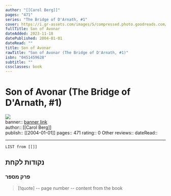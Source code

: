 ```yaml
---
author: "[[Carol Berg]]"
pages: "471"
series: "The Bridge of D'Arnath, #1"
cover: https://i.gr-assets.com/images/S/compressed.photo.goodreads.com/books/1388181993l/437786.jpg
fullTitle: Son of Avonar
dateAdded: 2023-11-18
datePublished: 2004-01-01
dateRead: ""
title: Son of Avonar
rawTitle: "Son of Avonar (The Bridge of D'Arnath, #1)"
isbn: "0451459628"
subtitle: ""
cssclasses: book
---
```

# Son of Avonar (The Bridge of D&#39;Arnath, #1)

![](https:&#x2F;&#x2F;i.gr-assets.com&#x2F;images&#x2F;S&#x2F;compressed.photo.goodreads.com&#x2F;books&#x2F;1388181993l&#x2F;437786.jpg)  
banner:: [banner link](https:&#x2F;&#x2F;i.gr-assets.com&#x2F;images&#x2F;S&#x2F;compressed.photo.goodreads.com&#x2F;books&#x2F;1388181993l&#x2F;437786.jpg)  
author:: [[Carol Berg]]  
publish:: [[2004-01-01]]
pages:: 471
rating:: 0 
Other reviews:: 
dateRead:: 

<hr  style="clear:both"/>



```dataview
LIST from [[]]
```

## נקודות לקחת 

### פרק מספר
> [!quote] -- page number -- 
>  content from the book




```